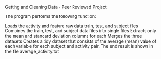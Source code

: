 Getting and Cleaning Data - Peer Reviewed Project

The program performs the following function:

Loads the activity and feature raw data train, test, and subject files
Combines the train, test, and subject data files into single files
Extracts only the mean and standard deviation columns for each
Merges the three datasets
Creates a tidy dataset that consists of the average (mean) value of each variable for each subject and activity pair.
The end result is shown in the file average_activity.txt